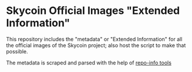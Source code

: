 # Skycoin Official Images "Extended Information"

This repository includes the "metadata" or "Extended Information" for all the official images of the Skycoin project; also host the script to make that possible.

The metadata is scraped and parsed with the help of [repo-info tools](https://github.com/simelo/repo-info-tools)
